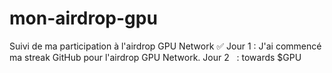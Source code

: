 # mon-airdrop-gpu
Suivi de ma participation à l'airdrop GPU Network
✅ Jour 1 : J'ai commencé ma streak GitHub pour l'airdrop GPU Network.
Jour 2   : towards $GPU
